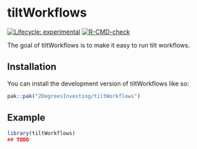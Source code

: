 
<!-- README.md is generated from README.Rmd. Please edit that file -->

# tiltWorkflows

<!-- badges: start -->

[![Lifecycle:
experimental](https://img.shields.io/badge/lifecycle-experimental-orange.svg)](https://lifecycle.r-lib.org/articles/stages.html#experimental)
[![R-CMD-check](https://github.com/2DegreesInvesting/tiltWorkflows/actions/workflows/R-CMD-check.yaml/badge.svg)](https://github.com/2DegreesInvesting/tiltWorkflows/actions/workflows/R-CMD-check.yaml)
<!-- badges: end -->

The goal of tiltWorkflows is to make it easy to run tilt workflows.

## Installation

You can install the development version of tiltWorkflows like so:

``` r
pak::pak("2DegreesInvesting/tiltWorkflows")
```

## Example

``` r
library(tiltWorkflows)
## TODO
```

